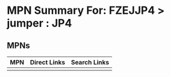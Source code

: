 



# MPN Summary For: FZEJJP4 > jumper : JP4

## MPNs
  

|MPN|Direct Links|Search Links|
| :--- | :--- | :--- |
||||
